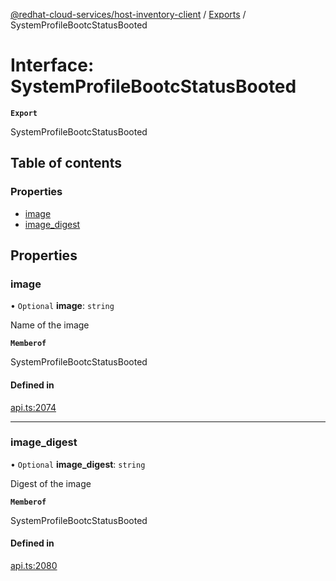 [@redhat-cloud-services/host-inventory-client](../README.md) / [Exports](../modules.md) / SystemProfileBootcStatusBooted

# Interface: SystemProfileBootcStatusBooted

**`Export`**

SystemProfileBootcStatusBooted

## Table of contents

### Properties

- [image](SystemProfileBootcStatusBooted.md#image)
- [image\_digest](SystemProfileBootcStatusBooted.md#image_digest)

## Properties

### image

• `Optional` **image**: `string`

Name of the image

**`Memberof`**

SystemProfileBootcStatusBooted

#### Defined in

[api.ts:2074](https://github.com/RedHatInsights/javascript-clients/blob/main/packages/host-inventory/api.ts#L2074)

___

### image\_digest

• `Optional` **image\_digest**: `string`

Digest of the image

**`Memberof`**

SystemProfileBootcStatusBooted

#### Defined in

[api.ts:2080](https://github.com/RedHatInsights/javascript-clients/blob/main/packages/host-inventory/api.ts#L2080)
